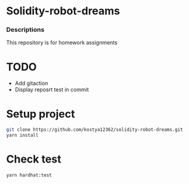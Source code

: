 # Solidity-robot-dreams

### Descriptions

This repository is for homework assignments

# TODO

- Add gitaction
- Display reposrt test in commit

# Setup project

```bash
git clone https://github.com/kostya12362/solidity-robot-dreams.git
yarn install
```

# Check test

```bash
yarn hardhat:test
```
